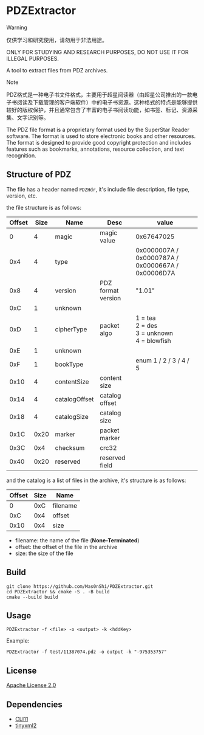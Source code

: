 # PDZExtractor

> [!WARNING]
> 仅供学习和研究使用，请勿用于非法用途。
> 
> ONLY FOR STUDYING AND RESEARCH PURPOSES, DO NOT USE IT FOR ILLEGAL PURPOSES.


A tool to extract files from PDZ archives.


> [!NOTE]
> PDZ格式是一种电子书文件格式，主要用于超星阅读器（由超星公司推出的一款电子书阅读及下载管理的客户端软件）中的电子书资源。这种格式的特点是能够提供较好的版权保护，并且通常包含了丰富的电子书阅读功能，如书签、标记、资源采集、文字识别等。
> 
> The PDZ file format is a proprietary format used by the SuperStar Reader software. The format is used to store electronic books and other resources. The format is designed to provide good copyright protection and includes features such as bookmarks, annotations, resource collection, and text recognition.

## Structure of PDZ 

The file has a header named `PDZHdr`, it's include file description, file type, version, etc.

the file structure is as follows:

| Offset | Size | Name          | Desc               | value                                             |
| ------ | ---- | ------------- | ------------------ | ------------------------------------------------- |
| 0      | 4    | magic         | magic value        | 0x67647025                                        |
| 0x4    | 4    | type          |                    | 0x0000007A / 0x0000787A / 0x0000667A / 0x00006D7A |
| 0x8    | 4    | version       | PDZ format version | "1.01"                                            |
| 0xC    | 1    | unknown       |                    |                                                   |
| 0xD    | 1    | cipherType    | packet algo        | 1 = tea<br>2 = des<br>3 = unknown<br>4 = blowfish |
| 0xE    | 1    | unknown       |                    |                                                   |
| 0xF    | 1    | bookType      |                    | enum 1 / 2 / 3 / 4 / 5                            |
| 0x10   | 4    | contentSize   | content size       |                                                   |
| 0x14   | 4    | catalogOffset | catalog offset     |                                                   |
| 0x18   | 4    | catalogSize   | catalog size       |                                                   |
| 0x1C   | 0x20 | marker        | packet marker      |                                                   |
| 0x3C   | 0x4  | checksum      | crc32              |                                                   |
| 0x40   | 0x20 | reserved      | reserved field     |                                                   |

and the catalog is a list of files in the archive, it's structure is as follows:

| Offset | Size | Name     |
| ------ | ---- | -------- |
| 0      | 0xC  | filename |
| 0xC    | 0x4  | offset   |
| 0x10   | 0x4  | size     |

- filename: the name of the file (**None-Terminated**)
- offset: the offset of the file in the archive
- size: the size of the file

## Build

```shell
git clone https://github.com/Mas0nShi/PDZExtractor.git
cd PDZExtractor && cmake -S . -B build
cmake --build build
```

## Usage

```shell
PDZExtractor -f <file> -o <output> -k <hddKey>
```

Example:

```shell
PDZExtractor -f test/11387074.pdz -o output -k "-975353757"
```

## License

[Apache License 2.0](LICENSE)

## Dependencies

- [CLI11](https://github.com/CLIUtils/CLI11)
- [tinyxml2](https://github.com/leethomason/tinyxml2)
